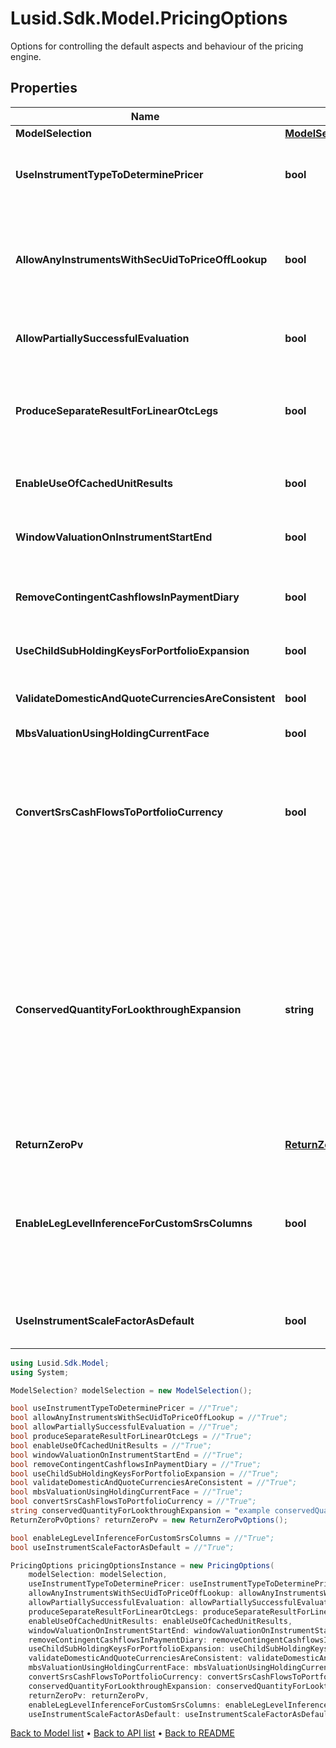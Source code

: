 # Lusid.Sdk.Model.PricingOptions
Options for controlling the default aspects and behaviour of the pricing engine.

## Properties

Name | Type | Description | Notes
------------ | ------------- | ------------- | -------------
**ModelSelection** | [**ModelSelection**](ModelSelection.md) |  | [optional] 
**UseInstrumentTypeToDeterminePricer** | **bool** | If true then use the instrument type to set the default instrument pricer  This applies where no more specific set of overrides are provided on a per-vendor and instrument basis. | [optional] 
**AllowAnyInstrumentsWithSecUidToPriceOffLookup** | **bool** | By default, one would not expect to price and exotic instrument, i.e. an instrument with a complicated  instrument definition simply through looking up a price as there should be a better way of evaluating it.  To override that behaviour and allow lookup for a price from the instrument identifier(s), set this to true. | [optional] 
**AllowPartiallySuccessfulEvaluation** | **bool** | If true then a failure in task evaluation doesn&#39;t cause overall failure.  results will be returned where they succeeded and annotation elsewhere | [optional] 
**ProduceSeparateResultForLinearOtcLegs** | **bool** | If true (default), when pricing an Fx-Forward or Interest Rate Swap, Future and other linearly separable products, product two results, one for each leg  rather than a single line result with the amalgamated/summed pv from both legs. | [optional] 
**EnableUseOfCachedUnitResults** | **bool** | If true, when pricing using a model or for an instrument that supports use of intermediate cached-results, use them.  Default is that this caching is turned off. | [optional] 
**WindowValuationOnInstrumentStartEnd** | **bool** | If true, when valuing an instrument outside the period where it is &#39;alive&#39; (the start-maturity window) it will return a valuation of zero | [optional] 
**RemoveContingentCashflowsInPaymentDiary** | **bool** | When creating a payment diary, should contingent cash payments (e.g. from exercise of a swaption into a swap) be included or not.  i.e. Is exercise or default being assumed to happen or not. | [optional] 
**UseChildSubHoldingKeysForPortfolioExpansion** | **bool** | Should fund constituents inherit subholding keys from the parent subholding keyb | [optional] 
**ValidateDomesticAndQuoteCurrenciesAreConsistent** | **bool** | Do we validate that the instrument domestic currency matches the quote currency (unless unknown/zzz) when using lookup pricing. | [optional] 
**MbsValuationUsingHoldingCurrentFace** | **bool** |  | [optional] 
**ConvertSrsCashFlowsToPortfolioCurrency** | **bool** | In the case upserted structured result store (SRS) cashflows are not   in the portfolio currency, set this parameter to True to convert said  cashflows into the portfolio currency. By default, this flag is set   to False and Lusid will not do any FX conversion.    Please note that FX conversion is dependent on the data available in  the quote store - ensure that all relevant FX quotes have been loaded  for cashflow currency conversion. | [optional] 
**ConservedQuantityForLookthroughExpansion** | **string** | When performing lookthrough portfolio expansion with ScalingMethodology set to \&quot;Sum\&quot; or \&quot;AbsoluteSum\&quot;,  the quantity specified here will be conserved and apportioned to lookthrough constituents.  For example, an equal-weighting index with 100 constituents can be modelled as a reference portfolio with 1% weights on each equity.  When expanding a $9000 holding of that index into its constituents while conserving PV, we end up with $90 of each equity.  The number of units of each equity held is then implied.  Note that conservation of one quantity may imply non-conservation of others, especially when some constituents are OTCs.                Allowed values are: \&quot;PV\&quot; (default), \&quot;Exposure\&quot;. | [optional] 
**ReturnZeroPv** | [**ReturnZeroPvOptions**](ReturnZeroPvOptions.md) |  | [optional] 
**EnableLegLevelInferenceForCustomSrsColumns** | **bool** | When enabled, allows inference between leg-level and  instrument-level data during portfolio valuation. If  data is missing at one level, it may be inferred from  the other level. For example, missing leg-level data   may be inferred from existing leg-level and instrument-  level data when ProduceSeparateResultForLinearOtcLegs  is enabled, and vice versa. Explicitly provided data  always takes precedence. | [optional] 
**UseInstrumentScaleFactorAsDefault** | **bool** | When enabled, priceScaleFactor defined at the instrument level will  be used in the absence of quote scaleFactor when resolving quotes. | [optional] 

```csharp
using Lusid.Sdk.Model;
using System;

ModelSelection? modelSelection = new ModelSelection();

bool useInstrumentTypeToDeterminePricer = //"True";
bool allowAnyInstrumentsWithSecUidToPriceOffLookup = //"True";
bool allowPartiallySuccessfulEvaluation = //"True";
bool produceSeparateResultForLinearOtcLegs = //"True";
bool enableUseOfCachedUnitResults = //"True";
bool windowValuationOnInstrumentStartEnd = //"True";
bool removeContingentCashflowsInPaymentDiary = //"True";
bool useChildSubHoldingKeysForPortfolioExpansion = //"True";
bool validateDomesticAndQuoteCurrenciesAreConsistent = //"True";
bool mbsValuationUsingHoldingCurrentFace = //"True";
bool convertSrsCashFlowsToPortfolioCurrency = //"True";
string conservedQuantityForLookthroughExpansion = "example conservedQuantityForLookthroughExpansion";
ReturnZeroPvOptions? returnZeroPv = new ReturnZeroPvOptions();

bool enableLegLevelInferenceForCustomSrsColumns = //"True";
bool useInstrumentScaleFactorAsDefault = //"True";

PricingOptions pricingOptionsInstance = new PricingOptions(
    modelSelection: modelSelection,
    useInstrumentTypeToDeterminePricer: useInstrumentTypeToDeterminePricer,
    allowAnyInstrumentsWithSecUidToPriceOffLookup: allowAnyInstrumentsWithSecUidToPriceOffLookup,
    allowPartiallySuccessfulEvaluation: allowPartiallySuccessfulEvaluation,
    produceSeparateResultForLinearOtcLegs: produceSeparateResultForLinearOtcLegs,
    enableUseOfCachedUnitResults: enableUseOfCachedUnitResults,
    windowValuationOnInstrumentStartEnd: windowValuationOnInstrumentStartEnd,
    removeContingentCashflowsInPaymentDiary: removeContingentCashflowsInPaymentDiary,
    useChildSubHoldingKeysForPortfolioExpansion: useChildSubHoldingKeysForPortfolioExpansion,
    validateDomesticAndQuoteCurrenciesAreConsistent: validateDomesticAndQuoteCurrenciesAreConsistent,
    mbsValuationUsingHoldingCurrentFace: mbsValuationUsingHoldingCurrentFace,
    convertSrsCashFlowsToPortfolioCurrency: convertSrsCashFlowsToPortfolioCurrency,
    conservedQuantityForLookthroughExpansion: conservedQuantityForLookthroughExpansion,
    returnZeroPv: returnZeroPv,
    enableLegLevelInferenceForCustomSrsColumns: enableLegLevelInferenceForCustomSrsColumns,
    useInstrumentScaleFactorAsDefault: useInstrumentScaleFactorAsDefault);
```

[Back to Model list](../README.md#documentation-for-models) &#8226; [Back to API list](../README.md#documentation-for-api-endpoints) &#8226; [Back to README](../README.md)
